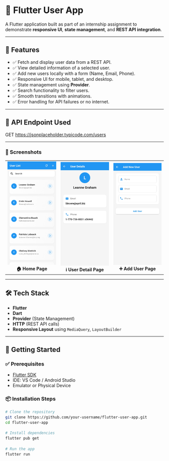 # 👥 Flutter User App

A Flutter application built as part of an internship assignment to demonstrate **responsive UI**, **state management**, and **REST API integration**.

---

## 📱 Features

- ✅ Fetch and display user data from a REST API.
- ✅ View detailed information of a selected user.
- ✅ Add new users locally with a form (Name, Email, Phone).
- ✅ Responsive UI for mobile, tablet, and desktop.
- ✅ State management using **Provider**.
- ✅ Search functionality to filter users.
- ✅ Smooth transitions with animations.
- ✅ Error handling for API failures or no internet.

---

## 🔗 API Endpoint Used

GET https://jsonplaceholder.typicode.com/users

---

### 📸 Screenshots

<table>
  <tr>
    <td align="center">
      <img src="assets/screenshots/HomePage.jpg" width="200"/><br>
      <strong>🏠 Home Page</strong>
    </td>
    <td align="center">
      <img src="assets/screenshots/UserDetailsPage.jpg" width="200"/><br>
      <strong>ℹ️ User Detail Page</strong>
    </td>
    <td align="center">
      <img src="assets/screenshots/AddUserPage.jpg" width="200"/><br>
      <strong>➕ Add User Page</strong>
    </td>
  </tr>
</table>


---

## 🛠️ Tech Stack

- **Flutter**
- **Dart**
- **Provider** (State Management)
- **HTTP** (REST API calls)
- **Responsive Layout** using `MediaQuery`, `LayoutBuilder`

---

## 🚀 Getting Started

### ✅ Prerequisites

- [Flutter SDK](https://flutter.dev/docs/get-started/install)
- IDE: VS Code / Android Studio
- Emulator or Physical Device

### 📦 Installation Steps

```bash
# Clone the repository
git clone https://github.com/your-username/flutter-user-app.git
cd flutter-user-app

# Install dependencies
flutter pub get

# Run the app
flutter run


